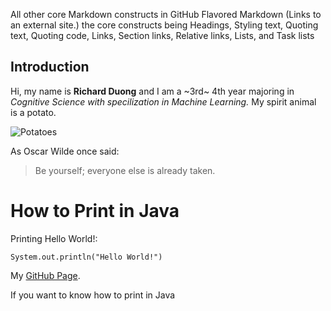 All other core Markdown constructs in GitHub Flavored Markdown (Links to an external site.)
the core constructs being Headings, Styling text, Quoting text, Quoting code, Links, Section links, Relative links, Lists, and Task lists
## Introduction

Hi, my name is **Richard Duong** and I am a ~3rd~ 4th year majoring in *Cognitive Science with specilization in Machine Learning.* My spirit animal is a potato.

![Potatoes](https://user-images.githubusercontent.com/50217877/104081931-e4ed0a80-51e6-11eb-9ca7-321913bb4129.jpeg)

As Oscar Wilde once said:

> Be yourself; everyone else is already taken.

# How to Print in Java
Printing Hello World!:

```
System.out.println("Hello World!")
```
My [GitHub Page](https://github.com/riduong).

If you want to know how to print in Java


